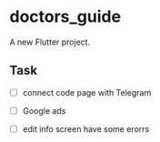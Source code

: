 # doctors_guide

A new Flutter project.

## Task

- [ ] connect code page with Telegram 
- [ ] Google ads 
- [ ] edit info screen have some erorrs





